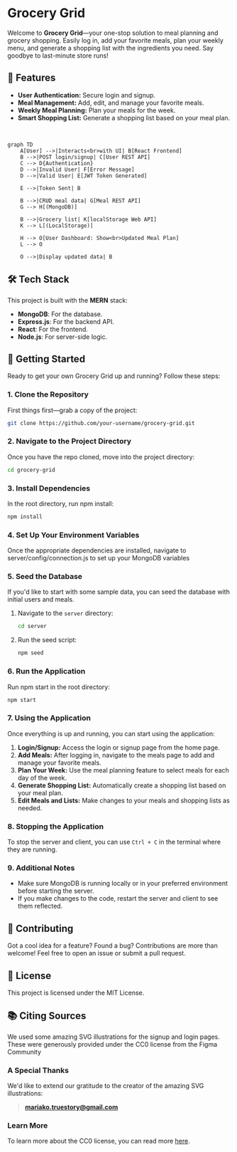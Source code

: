 # Grocery Grid

Welcome to **Grocery Grid**—your one-stop solution to meal planning and grocery shopping. Easily log in, add your favorite meals, plan your weekly menu, and generate a shopping list with the ingredients you need. Say goodbye to last-minute store runs!

## 🌟 Features

- **User Authentication:** Secure login and signup.
- **Meal Management:** Add, edit, and manage your favorite meals.
- **Weekly Meal Planning:** Plan your meals for the week.
- **Smart Shopping List:** Generate a shopping list based on your meal plan.

<br>

```mermaid
graph TD
    A[User] -->|Interacts<br>with UI| B[React Frontend]
    B -->|POST login/signup| C[User REST API]
    C --> D{Authentication}
    D -->|Invalid User| F[Error Message]
    D -->|Valid User| E[JWT Token Generated]

    E -->|Token Sent| B

    B -->|CRUD meal data| G[Meal REST API]
    G --> H[(MongoDB)]

    B -->|Grocery list| K[localStorage Web API]
    K --> L[(LocalStorage)]

    H --> O[User Dashboard: Show<br>Updated Meal Plan]
    L --> O

    O -->|Display updated data| B
```

## 🛠 Tech Stack

This project is built with the **MERN** stack:

- **MongoDB**: For the database.
- **Express.js**: For the backend API.
- **React**: For the frontend.
- **Node.js**: For server-side logic.

## 🚀 Getting Started

Ready to get your own Grocery Grid up and running? Follow these steps:

### 1. Clone the Repository

First things first—grab a copy of the project:

```bash
git clone https://github.com/your-username/grocery-grid.git
```

### 2. Navigate to the Project Directory

Once you have the repo cloned, move into the project directory:

```bash
cd grocery-grid
```

### 3. Install Dependencies

In the root directory, run npm install:

```bash
npm install
```

### 4. Set Up Your Environment Variables

Once the appropriate dependencies are installed, navigate to server/config/connection.js to set up your MongoDB variables

### 5. Seed the Database

If you'd like to start with some sample data, you can seed the database with initial users and meals.

1. Navigate to the `server` directory:

    ```bash
    cd server
    ```

2. Run the seed script:

    ```bash
    npm seed
    ```

### 6. Run the Application

Run npm start in the root directory:

```bash
npm start
```

### 7. Using the Application

Once everything is up and running, you can start using the application:

1. **Login/Signup:** Access the login or signup page from the home page.
2. **Add Meals:** After logging in, navigate to the meals page to add and manage your favorite meals.
3. **Plan Your Week:** Use the meal planning feature to select meals for each day of the week.
4. **Generate Shopping List:** Automatically create a shopping list based on your meal plan.
5. **Edit Meals and Lists:** Make changes to your meals and shopping lists as needed.

### 8. Stopping the Application

To stop the server and client, you can use `Ctrl + C` in the terminal where they are running.

### 9. Additional Notes

- Make sure MongoDB is running locally or in your preferred environment before starting the server.
- If you make changes to the code, restart the server and client to see them reflected.

## 🎉 Contributing

Got a cool idea for a feature? Found a bug? Contributions are more than welcome! Feel free to open an issue or submit a pull request.

## 📄 License

This project is licensed under the MIT License.

## 📚 Citing Sources

We used some amazing SVG illustrations for the signup and login pages. These were generously provided under the CC0 license from the Figma Community

### A Special Thanks

We'd like to extend our gratitude to the creator of the amazing SVG illustrations:

> **mariako.truestory@gmail.com**

### Learn More

To learn more about the CC0 license, you can read more [here](https://creativecommons.org/publicdomain/zero/1.0/).
